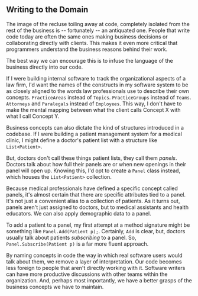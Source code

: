## Writing to the Domain

The image of the recluse toiling away at code, completely isolated from the rest of the business is -- fortunately -- an antiquated one. People that write code today are often the same ones making business decisions or collaborating directly with clients. This makes it even more critical that programmers understand the business reasons behind their work.

The best way we can encourage this is to infuse the language of the business directly into our code.

If I were building internal software to track the organizational aspects of a law firm, I'd want the names of the constructs in my software system to be as closely aligned to the words law professionals use to describe their own concepts. `PracticeAreas` instead of `Topics`. `PracticeGroups` instead of `Teams`. `Attorneys` and `Paralegals` instead of `Employees`. This way, I don't have to make the mental mapping between what the client calls Concept X with what I call Concept Y.

Business concepts can also dictate the kind of structures introduced in a codebase. If I were building a patient management system for a medical clinic, I might define a doctor's patient list with a structure like `List<Patient>`. 

But, doctors don't call these things patient lists, they call them _panels_. Doctors talk about how full their panels are or when new openings in their panel will open up. Knowing this, I'd opt to create a `Panel` class instead, which houses the `List<Patient>` collection. 

Because medical professionals have defined a specific concept called panels, it's almost certain that there are specific attributes tied to a panel. It's not just a convenient alias to a collection of patients. As it turns out, panels aren't just assigned to doctors, but to medical assistants and health educators. We can also apply demographic data to a panel. 

To add a patient to a panel, my first attempt at a method signature might be something like `Panel.Add(Patient p);`. Certainly, `Add` is clear, but, doctors usually talk about patients _subscribing_ to a panel. So, `Panel.Subscribe(Patient p)` is a far more fluent approach.

By naming concepts in code the way in which real software users would talk about them, we remove a layer of interpretation. Our code becomes less foreign to people that aren't directly working with it. Software writers can have more productive discussions with other teams within the organization. And, perhaps most importantly, we have a better grasps of the business concepts we have to maintain.

